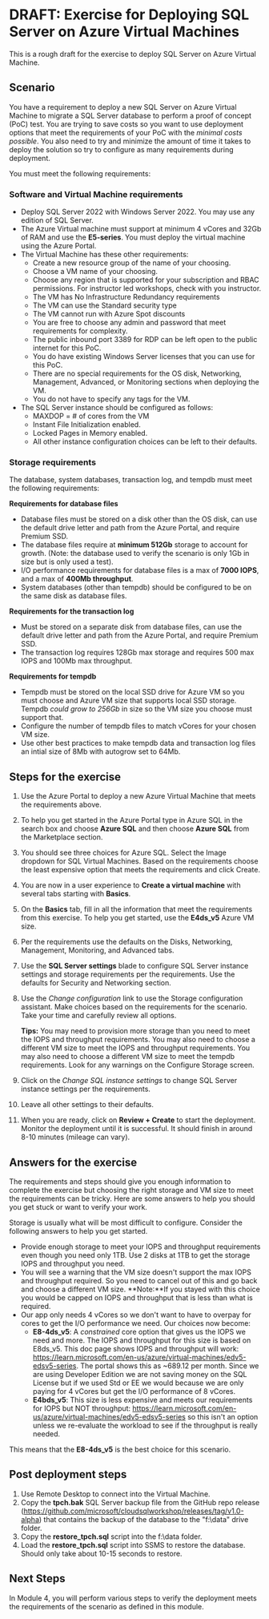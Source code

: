 # DRAFT: Exercise for Deploying SQL Server on Azure Virtual Machines

This is a rough draft for the exercise to deploy SQL Server on Azure Virtual Machine.

## Scenario

You have a requirement to deploy a new SQL Server on Azure Virtual Machine to migrate a SQL Server database to perform a proof of concept (PoC) test. You are trying to save costs so you want to use deployment options that meet the requirements of your PoC with the *minimal costs possible*. You also need to try and minimize the amount of time it takes to deploy the solution so try to configure as many requirements during deployment.

You must meet the following requirements:

### Software and Virtual Machine requirements

- Deploy SQL Server 2022 with Windows Server 2022. You may use any edition of SQL Server.
- The Azure Virtual machine must support at minimum 4 vCores and 32Gb of RAM and use the **E5-series**. You must deploy the virtual machine using the Azure Portal.
- The Virtual Machine has these other requirements:
    - Create a new resource group of the name of your choosing.
    - Choose a VM name of your choosing.
    - Choose any region that is supported for your subscription and RBAC permissions. For instructor led workshops, check with you instructor.
    - The VM has No Infrastructure Redundancy requirements
    - The VM can use the Standard security type
    - The VM cannot run with Azure Spot discounts
    - You are free to choose any admin and password that meet requirements for complexity.
    - The public inbound port 3389 for RDP can be left open to the public internet for this PoC.
    - You do have existing Windows Server licenses that you can use for this PoC.
    - There are no special requirements for the OS disk, Networking, Management, Advanced, or Monitoring sections when deploying the VM.
    - You do not have to specify any tags for the VM.
- The SQL Server instance should be configured as follows:
    - MAXDOP = # of cores from the VM
    - Instant File Initialization enabled.
    - Locked Pages in Memory enabled.
    - All other instance configuration choices can be left to their defaults.
    
### Storage requirements

The database, system databases, transaction log, and tempdb must meet the following requirements:

**Requirements for database files**

- Database files must be stored on a disk other than the OS disk, can use the default drive letter and path from the Azure Portal, and require Premium SSD.
- The database files require at **minimum 512Gb** storage to account for growth. (Note: the database used to verify the scenario is only 1Gb in size but is only used a test).
- I/O performance requirements for database files is a max of **7000 IOPS**, and a max of **400Mb throughput**.
- System databases (other than tempdb) should be configured to be on the same disk as database files.

**Requirements for the transaction log**

- Must be stored on a separate disk from database files, can use the default drive letter and path from the Azure Portal, and require Premium SSD.
- The transaction log requires 128Gb max storage and requires 500 max IOPS and 100Mb max throughput.

**Requirements for tempdb**

- Tempdb must be stored on the local SSD drive for Azure VM so you must choose and Azure VM size that supports local SSD storage. Tempdb *could grow to 256Gb* in size so the VM size you choose must support that.
- Configure the number of tempdb files to match vCores for your chosen VM size. 
- Use other best practices to make tempdb data and transaction log files an intial size of 8Mb with autogrow set to 64Mb.

## Steps for the exercise

1. Use the Azure Portal to deploy a new Azure Virtual Machine that meets the requirements above.

2. To help you get started in the Azure Portal type in Azure SQL in the search box and choose **Azure SQL** and then choose **Azure SQL** from the Marketplace section.

3. You should see three choices for Azure SQL. Select the Image dropdown for SQL Virtual Machines. Based on the requirements choose the least expensive option that meets the requirements and click Create.

1. You are now in a user experience to **Create a virtual machine** with several tabs starting with **Basics**.

1. On the **Basics** tab, fill in all the information that meet the requirements from this exercise. To help you get started, use the **E4ds_v5** Azure VM size.

1. Per the requirements use the defaults on the Disks, Networking, Management, Monitoring, and Advanced tabs.

2. Use the **SQL Server settings** blade to configure SQL Server instance settings and storage requirements per the requirements. Use the defaults for Security and Networking section.

1. Use the *Change configuration* link to use the Storage configuration assistant. Make choices based on the requirements for the scenario. Take your time and carefully review all options.

    **Tips:** You may need to provision more storage than you need to meet the IOPS and throughput requirements. You may also need to choose a different VM size to meet the IOPS and throughput requirements. You may also need to choose a different VM size to meet the tempdb requirements. Look for any warnings on the Configure Storage screen.

1. Click on the *Change SQL instance settings* to change SQL Server instance settings per the requirements.

1. Leave all other settings to their defaults.

5. When you are ready, click on **Review + Create** to start the deployment. Monitor the deployment until it is successful. It should finish in around 8-10 minutes (mileage can vary).

## Answers for the exercise

The requirements and steps should give you enough information to complete the exercise but choosing the right storage and VM size to meet the requirements can be tricky. Here are some answers to help you should you get stuck or want to verify your work.

Storage is usually what will be most difficult to configure. Consider the following answers to help you get started.
- Provide enough storage to meet your IOPS and throughput requirements even though you need only 1TB. Use 2 disks at 1TB to get the storage IOPS and throughput you need.
- You will see a warning that the VM size doesn't support the max IOPS and throughput required. So you need to cancel out of this and go back and choose a different VM size. **Note:**If you stayed with this choice you would be capped on IOPS and throughput that is less than what is required. 
- Our app only needs 4 vCores so we don't want to have to overpay for cores to get the I/O performance we need. Our choices now become:
    - **E8-4ds_v5**:  A *constrained* core option that gives us the IOPS we need and more. The IOPS and throughput for this size is based on E8ds_v5. This doc page shows IOPS and throughput will work: https://learn.microsoft.com/en-us/azure/virtual-machines/edv5-edsv5-series. The portal shows this as ~689.12 per month. Since we are using Developer Edition we are not saving money on the SQL License but if we used Std or EE we would because we are only paying for 4 vCores but get the I/O performance of 8 vCores.
    - **E4bds_v5**: This size is less expensive and meets our requirements for IOPS but NOT throughput: https://learn.microsoft.com/en-us/azure/virtual-machines/edv5-edsv5-series so this isn't an option unless we re-evaluate the workload to see if the throughput is really needed.
    
This means that the **E8-4ds_v5** is the best choice for this scenario.
    
## Post deployment steps

1. Use Remote Desktop to connect into the Virtual Machine.
1. Copy the **tpch.bak** SQL Server backup file from the GitHub repo release (https://github.com/microsoft/cloudsqlworkshop/releases/tag/v1.0-alpha) that contains the backup of the database to the "f:\data" drive folder.
1. Copy the **restore_tpch.sql** script into the f:\data folder.
1. Load the **restore_tpch.sql** script into SSMS to restore the database. Should only take about 10-15 seconds to restore.

## Next Steps

In Module 4, you will perform various steps to verify the deployment meets the requirements of the scenario as defined in this module.